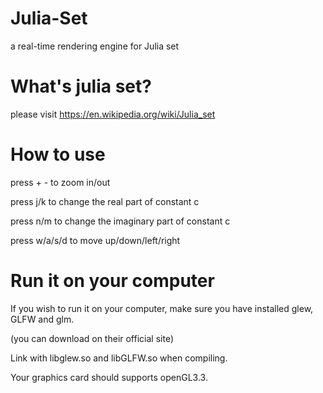 # Julia-Set
a real-time rendering engine for Julia set

# What's julia set?
please visit https://en.wikipedia.org/wiki/Julia_set 

# How to use
press + - to zoom in/out

press j/k to change the real part of constant c

press n/m to change the imaginary part of constant c

press w/a/s/d to move up/down/left/right

# Run it on your computer
If you wish to run it on your computer, make sure you have installed glew, GLFW and glm. 

(you can download on their official site)

Link with libglew.so and libGLFW.so when compiling.

Your graphics card should supports openGL3.3.
